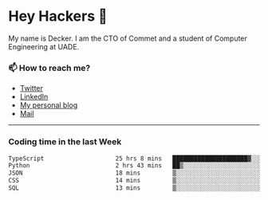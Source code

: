 # Hey Hackers 👋

My name is Decker. I am the CTO of Commet and a student of Computer Engineering at UADE.

### 📫 How to reach me?
- [Twitter](https://x.com/0xDecker) 
- [LinkedIn](https://www.linkedin.com/in/decker-urbano/) 
- [My personal blog](http://decker.sh) 
- [Mail](mailto:me@decker.sh)

---

### Coding time in the last Week

<!--START_SECTION:waka-->

```txt
TypeScript                    25 hrs 8 mins   █████████████████████▓░░░   86.97 %
Python                        2 hrs 43 mins   ██▒░░░░░░░░░░░░░░░░░░░░░░   09.41 %
JSON                          18 mins         ▒░░░░░░░░░░░░░░░░░░░░░░░░   01.09 %
CSS                           14 mins         ▒░░░░░░░░░░░░░░░░░░░░░░░░   00.85 %
SQL                           13 mins         ▒░░░░░░░░░░░░░░░░░░░░░░░░   00.78 %
```

<!--END_SECTION:waka-->
